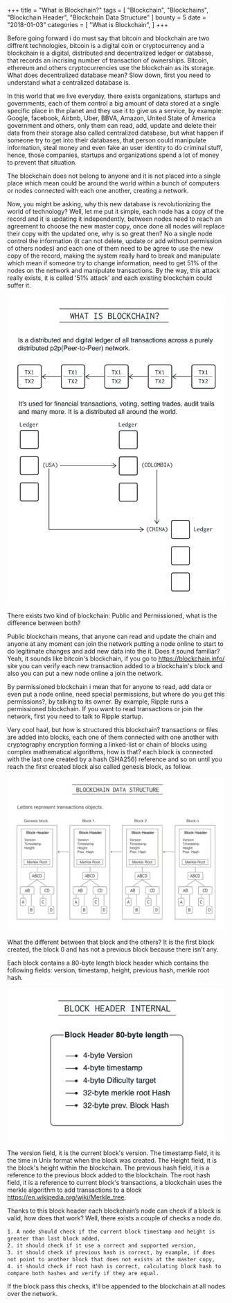 +++
title = "What is Blockchain?"
tags = [
    "Blockchain",
    "Blockchains",
    "Blockchain Header",
    "Blockchain Data Structure"
]
bounty = 5
date = "2018-01-03"
categories = [
    "What is Blockchain",
]
+++

Before going forward i do must say that bitcoin and blockchain are two diffrent technologies, bitcoin is a digital coin or cryptocurrency and a blockchain is a digital, distributed and decentralized ledger or database, that records an incrising number of transaction of ownerships. Bitcoin, ethereum and others cryptocurrencies use the blockchain as its storage. What does decentralized database mean? Slow down, first you need to understand what a centralized database is.

In this world that we live everyday, there exists organizations, startups and governments, each of them control a big amount of data stored at a single specific place in the planet and they use it to give us a service, by example: Google, facebook, Airbnb, Uber, BBVA, Amazon, United State of America government and others, only them can read, add, update and delete their data from their storage also called centralized database, but what happen if someone try to get into their databases, that  person could manipulate information, steal money and even fake an user identity to do criminal stuff, hence, those companies, startups and organizations spend a lot of money to prevent that situation.

The blockchain does not belong to anyone and it is not placed into a single place which mean could be around the world within a bunch of computers or nodes connected with each one another, creating a network.

Now, you might be asking, why this new database is revolutionizing the world of technology? Well, let me put it simple, each node has a copy of the record and it is updating it independently, between nodes need to reach an agreement to choose the new master copy, once done all nodes will replace their copy with the updated one, why is so great then? No a single node control the information (it can not delete, update or add without permission of others nodes) and each one of them need to be agree to use the new copy of the record, making the system really hard to break and manipulate which mean if someone try to change information, need to get 51% of the nodes on the network and manipulate transactions. By the way, this attack really exists, it is called '51% attack' and each existing blockchain could suffer it.

![What is Blockchain-05.png](What-is-Blockchain-05.png)

There exists two kind of blockchain: Public and Permissioned, what is the difference between both?

Public blockchain means, that anyone can read and update the chain and anyone at any moment can join the network putting a node online to start to do legitimate changes and add new data into the it.  Does it sound familiar? Yeah, it sounds like bitcoin's blockchain, if you go to https://blockchain.info/ site you can verify each new transaction added to a blockchain's block and also you can put a new node online a join the network.

By permissioned blockchain i mean that for anyone to read, add data or even put a node online, need special permissions, but where do you get this permissions?, by talking to its owner. By example, Ripple runs a permissioned blockchain. If you want to read transactions or join the network, first you need to talk to Ripple startup.

Very cool haa!, but how is structured this blockchain? transactions or files are added into blocks, each one of them connected with one another with cryptography encryption forming a linked-list or chain of blocks using complex mathematical algorithms, how is that? each block is connected with the last one created by a hash (SHA256) reference and so on until you reach the first created block also called genesis block, as follow.

![blockchain-data-structure linked-list.jpg](blockchain-data-structure-linked-list.jpg)

What the different between that block and the others? It is the first block created, the block 0 and has not a previous block because there isn't any.

Each block contains a 80-byte length block header which contains the following fields: version, timestamp, height, previous hash, merkle root hash.

![Block Header Internal-04.png](Block-Header-Internal-04.png)

The version field, it is the current block's version.
The timestamp field, it is the time in Unix format when the block was created.
The Height field, it is the block's height within the blockchain.
The previous hash field, it is a reference to the previous block added to the blockchain.
The root hash field, it is a reference to current block's transactions, a blockchain uses the merkle algorithm to add transactions to a block https://en.wikipedia.org/wiki/Merkle_tree.

Thanks to this block header each blockchain’s node can check if a block is valid, how does that work? Well, there exists a couple of checks a node do.

	1. A node should check if the current block timestamp and height is greater than last block added,
	2. it should check if it use a correct and supported version,
	3. it should check if previous hash is correct, by example, if does not point to another block that does not exists at the master copy,
	4. it should check if root hash is correct, calculating block hash to compare both hashes and verify if they are equal.

If the block pass this checks, it'll be appended to the blockchain at all nodes over the network.